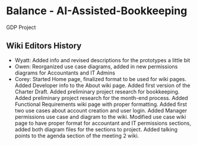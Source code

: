 # Balance - AI-Assisted-Bookkeeping
GDP Project

## Wiki Editors History
* Wyatt: Added info and revised descriptions for the prototypes a little bit
* Owen: Reorganized use case diagrams, added in new permissions diagrams for Accountants and IT Admins
* Corey: Started Home page, finalized format to be used for wiki pages. Added Developer info to the About wiki page. Added first version of the Charter Draft. Added preliminary project research for bookkeeping. Added preliminary project research for the month-end process. Added Functional Requirements wiki page with proper formatting. Added first two use cases about account creation and user login. Added Manager permissions use case and diagram to the wiki. Modified use case wiki page to have proper format for accountant and IT permissions sections, added both diagram files for the sections to project. Added talking points to the agenda section of the meeting 2 wiki.
